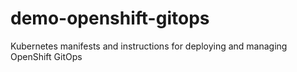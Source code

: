 # demo-openshift-gitops
Kubernetes manifests and instructions for deploying and managing OpenShift GitOps
